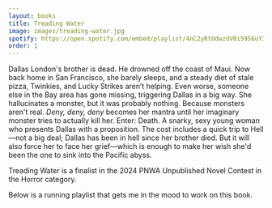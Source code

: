 ```yaml
---
layout: books
title: Treading Water
image: images/treading-water.jpg
spotify: https://open.spotify.com/embed/playlist/4nC2yRtUdwzdV0i5956uY3
order: 1
---
```


Dallas London's brother is dead. He drowned off the coast of Maui. Now back home in San Francisco, she barely sleeps, and a steady diet of stale pizza, Twinkies, and Lucky Strikes aren’t helping. Even worse, someone else in the Bay area has gone missing, triggering Dallas in a big way. She hallucinates a monster, but it was probably nothing. Because monsters aren't real. *Deny, deny, deny* becomes her mantra until her imaginary monster tries to actually kill her. Enter: Death. A snarky, sexy young woman who presents Dallas with a proposition. The cost includes a quick trip to Hell—not a big deal; Dallas has been in hell since her brother died. But it will also force her to face her grief—which is enough to make her wish she'd been the one to sink into the Pacific abyss.

Treading Water is a finalist in the 2024 PNWA Unpublished Novel Contest in the Horror category.


Below is a running playlist that gets me in the mood to work on this book.
